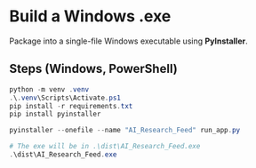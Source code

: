 # Build a Windows .exe

Package into a single-file Windows executable using **PyInstaller**.

## Steps (Windows, PowerShell)

```powershell
python -m venv .venv
.\.venv\Scripts\Activate.ps1
pip install -r requirements.txt
pip install pyinstaller

pyinstaller --onefile --name "AI_Research_Feed" run_app.py

# The exe will be in .\dist\AI_Research_Feed.exe
.\dist\AI_Research_Feed.exe
```
